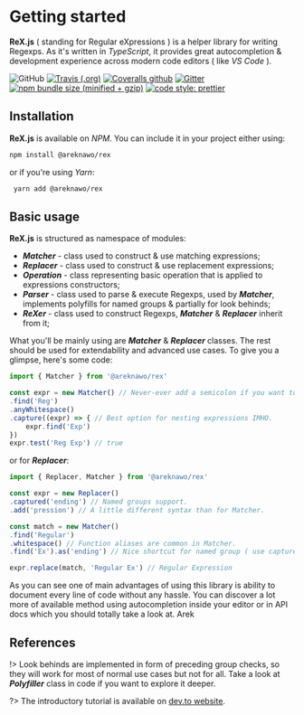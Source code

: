 # Getting started

**ReX.js** ( standing for Regular eXpressions ) is a helper library for writing Regexps. As it's written in *TypeScript*, it provides great autocompletion & development experience across modern code editors ( like *VS Code* ).

![GitHub](https://img.shields.io/npm/l/@areknawo/rex.svg?style=for-the-badge)
[![Travis (.org)](https://img.shields.io/travis/areknawo/Rex.svg?style=for-the-badge)](https://travis-ci.com/areknawo/Rex)
[![Coveralls github](https://img.shields.io/coveralls/github/areknawo/Rex.svg?style=for-the-badge)](https://coveralls.io/github/areknawo/Rex)
[![Gitter](https://img.shields.io/gitter/room/:user/:repo.svg?style=for-the-badge)](https://gitter.im/ReX-js/Lobby?utm_source=share-link&utm_medium=link&utm_campaign=share-link)
[![npm bundle size (minified + gzip)](https://img.shields.io/bundlephobia/minzip/@areknawo/rex.svg?style=for-the-badge)](https://bundlephobia.com/result?p=@areknawo/rex)
[![code style: prettier](https://img.shields.io/badge/code_style-prettier-ff69b4.svg?style=for-the-badge)](https://github.com/prettier/prettier)

## Installation
**ReX.js** is available on *NPM*. You can include it in your project either using:
```bash
npm install @areknawo/rex
```
or if you're using *Yarn*:
```bash
 yarn add @areknawo/rex
```
  

## Basic usage
**ReX.js** is structured as namespace of modules:

 - ***Matcher*** - class used to construct & use matching expressions;
 - ***Replacer*** - class used to construct & use replacement expressions;
 - ***Operation*** - class representing basic operation that is applied to expressions constructors;
 - ***Parser*** - class used to parse & execute Regexps, used by ***Matcher***, implements polyfills for named groups & 		partially for look behinds;
 - ***ReXer*** - class used to construct Regexps, ***Matcher*** & ***Replacer*** inherit from it;

What you'll be mainly using are ***Matcher*** & ***Replacer*** classes. The rest should be used for extendability and advanced use cases. To give you a glimpse, here's some code:
```javascript
import { Matcher } from '@areknawo/rex'

const expr = new Matcher() // Never-ever add a semicolon if you want to continue expression.
.find('Reg')
.anyWhitespace()
.capture((expr) => { // Best option for nesting expressions IMHO.
	expr.find('Exp')
})
expr.test('Reg Exp') // true
```
or for ***Replacer***:
```javascript
import { Replacer, Matcher } from '@areknawo/rex'

const expr = new Replacer()
.captured('ending') // Named groups support.
.add('pression') // A little different syntax than for Matcher.

const match = new Matcher()
.find('Regular')
.whitespace() // Function aliases are common in Matcher.
.find('Ex').as('ending') // Nice shortcut for named group ( use capture if you want ).

expr.replace(match, 'Regular Ex') // Regular Expression
```
As you can see one of main advantages of using this library is ability to document every line of code without any hassle. You can discover a lot more of available method using autocompletion inside your editor or in API docs which you should totally take a look at.
 Arek
## References

!> Look behinds are implemented in form of preceding group checks, so they will work for most of normal use cases but not for all. Take a look at ***Polyfiller*** class in code if you want to explore it deeper.

?> The introductory tutorial is available on [dev.to website](https://dev.to/areknawo/the-more-proper-introduction-to-rexjs-e72).
